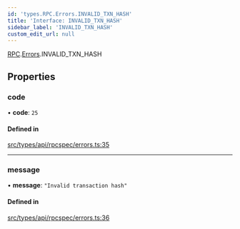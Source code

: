 ```yaml
---
id: 'types.RPC.Errors.INVALID_TXN_HASH'
title: 'Interface: INVALID_TXN_HASH'
sidebar_label: 'INVALID_TXN_HASH'
custom_edit_url: null
---
```


[RPC](../namespaces/types.RPC.md).[Errors](../namespaces/types.RPC.Errors.md).INVALID_TXN_HASH

## Properties

### code

• **code**: `25`

#### Defined in

[src/types/api/rpcspec/errors.ts:35](https://github.com/starknet-io/starknet.js/blob/v5.29.0/src/types/api/rpcspec/errors.ts#L35)

---

### message

• **message**: `"Invalid transaction hash"`

#### Defined in

[src/types/api/rpcspec/errors.ts:36](https://github.com/starknet-io/starknet.js/blob/v5.29.0/src/types/api/rpcspec/errors.ts#L36)
